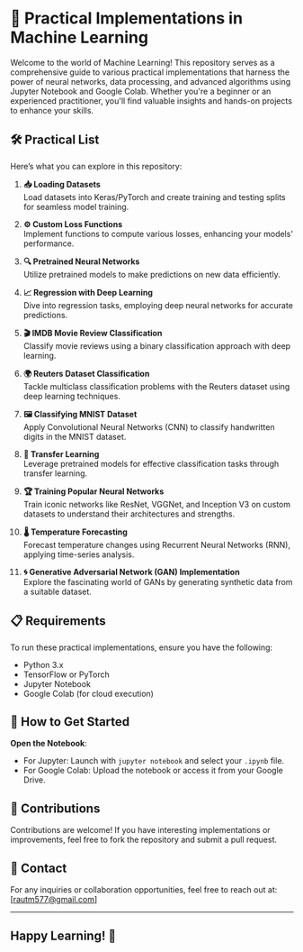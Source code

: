 # 🌟 Practical Implementations in Machine Learning

Welcome to the world of Machine Learning! This repository serves as a comprehensive guide to various practical implementations that harness the power of neural networks, data processing, and advanced algorithms using Jupyter Notebook and Google Colab. Whether you're a beginner or an experienced practitioner, you'll find valuable insights and hands-on projects to enhance your skills.

## 🛠️ Practical List

Here’s what you can explore in this repository:

1. **📥 Loading Datasets**  
   Load datasets into Keras/PyTorch and create training and testing splits for seamless model training.

2. **⚙️ Custom Loss Functions**  
   Implement functions to compute various losses, enhancing your models' performance.

3. **🔍 Pretrained Neural Networks**  
   Utilize pretrained models to make predictions on new data efficiently.

4. **📈 Regression with Deep Learning**  
   Dive into regression tasks, employing deep neural networks for accurate predictions.

5. **🎬 IMDB Movie Review Classification**  
   Classify movie reviews using a binary classification approach with deep learning.

6. **🌍 Reuters Dataset Classification**  
   Tackle multiclass classification problems with the Reuters dataset using deep learning techniques.

7. **🖼️ Classifying MNIST Dataset**  
   Apply Convolutional Neural Networks (CNN) to classify handwritten digits in the MNIST dataset.

8. **🚀 Transfer Learning**  
   Leverage pretrained models for effective classification tasks through transfer learning.

9. **🏆 Training Popular Neural Networks**  
   Train iconic networks like ResNet, VGGNet, and Inception V3 on custom datasets to understand their architectures and strengths.

10. **🌡️ Temperature Forecasting**  
    Forecast temperature changes using Recurrent Neural Networks (RNN), applying time-series analysis.

11. **🌀 Generative Adversarial Network (GAN) Implementation**  
    Explore the fascinating world of GANs by generating synthetic data from a suitable dataset.

## 📋 Requirements

To run these practical implementations, ensure you have the following:

- Python 3.x
- TensorFlow or PyTorch
- Jupyter Notebook
- Google Colab (for cloud execution)

## 🚀 How to Get Started

**Open the Notebook**:
   - For Jupyter: Launch with `jupyter notebook` and select your `.ipynb` file.
   - For Google Colab: Upload the notebook or access it from your Google Drive.

## 🤝 Contributions

Contributions are welcome! If you have interesting implementations or improvements, feel free to fork the repository and submit a pull request.


## 📧 Contact

For any inquiries or collaboration opportunities, feel free to reach out at: [rautm577@gmail.com]

---
Happy Learning! 🚀
---